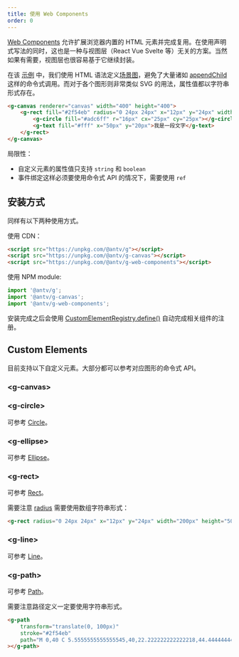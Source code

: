 ```yaml
---
title: 使用 Web Components
order: 0
---
```


[Web Components](https://developer.mozilla.org/zh-CN/docs/Web/Web_Components) 允许扩展浏览器内置的 HTML 元素并完成复用。在使用声明式写法的同时，这也是一种与视图层（React Vue Svelte 等）无关的方案。当然如果有需要，视图层也很容易基于它继续封装。

在该 [示例]() 中，我们使用 HTML 语法定义[场景图]()，避免了大量诸如 [appendChild]() 这样的命令式调用。而对于各个图形则非常类似 SVG 的用法，属性值都以字符串形式存在。

```html
<g-canvas renderer="canvas" width="400" height="400">
    <g-rect fill="#2f54eb" radius="0 24px 24px" x="12px" y="24px" width="200px" height="50px">
        <g-circle fill="#adc6ff" r="16px" cx="25px" cy="25px"></g-circle>
        <g-text fill="#fff" x="50px" y="20px">我是一段文字</g-text>
    </g-rect>
</g-canvas>
```

局限性：

-   自定义元素的属性值只支持 `string` 和 `boolean`
-   事件绑定这样必须要使用命令式 API 的情况下，需要使用 `ref`

## 安装方式

同样有以下两种使用方式。

使用 CDN：

```html
<script src="https://unpkg.com/@antv/g"></script>
<script src="https://unpkg.com/@antv/g-canvas"></script>
<script src="https://unpkg.com/@antv/g-web-components"></script>
```

使用 NPM module:

```js
import '@antv/g';
import '@antv/g-canvas';
import '@antv/g-web-components';
```

安装完成之后会使用 [CustomElementRegistry.define()](https://developer.mozilla.org/zh-CN/docs/Web/API/CustomElementRegistry/define) 自动完成相关组件的注册。

## Custom Elements

目前支持以下自定义元素。大部分都可以参考对应图形的命令式 API。

### \<g-canvas\>

### \<g-circle\>

可参考 [Circle](/zh/docs/api/basic/circle)。

### \<g-ellipse\>

可参考 [Ellipse](/zh/docs/api/basic/ellipse)。

### \<g-rect\>

可参考 [Rect](/zh/docs/api/basic/rect)。

需要注意 [radius](/zh/docs/api/basic/rect#radius) 需要使用数组字符串形式：

```html
<g-rect radius="0 24px 24px" x="12px" y="24px" width="200px" height="50px"></g-rect>
```

### \<g-line\>

可参考 [Line](/zh/docs/api/basic/line)。

### \<g-path\>

可参考 [Path](/zh/docs/api/basic/path)。

需要注意路径定义一定要使用字符串形式。

```html
<g-path
    transform="translate(0, 100px)"
    stroke="#2f54eb"
    path="M 0,40 C 5.5555555555555545,40,22.222222222222218,44.44444444444445,33.33333333333333,40 C 44.444444444444436, ..."
></g-path>
```
